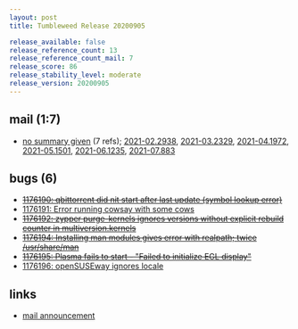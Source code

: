 ```yaml
---
layout: post
title: Tumbleweed Release 20200905

release_available: false
release_reference_count: 13
release_reference_count_mail: 7
release_score: 86
release_stability_level: moderate
release_version: 20200905
---
```


## mail (1:7)

- [no summary given](https://lists.opensuse.org/archives/list/factory@lists.opensuse.org/thread/6KSZNGCNBSLEJHEFDHILH6SUXKEQTT6Z) (7 refs); [2021-02.2938](https://lists.opensuse.org/archives/list/factory@lists.opensuse.org/thread/6KSZNGCNBSLEJHEFDHILH6SUXKEQTT6Z), [2021-03.2329](https://lists.opensuse.org/archives/list/factory@lists.opensuse.org/thread/6KSZNGCNBSLEJHEFDHILH6SUXKEQTT6Z), [2021-04.1972](https://lists.opensuse.org/archives/list/factory@lists.opensuse.org/thread/6KSZNGCNBSLEJHEFDHILH6SUXKEQTT6Z), [2021-05.1501](https://lists.opensuse.org/archives/list/factory@lists.opensuse.org/thread/6KSZNGCNBSLEJHEFDHILH6SUXKEQTT6Z), [2021-06.1235](https://lists.opensuse.org/archives/list/factory@lists.opensuse.org/thread/6KSZNGCNBSLEJHEFDHILH6SUXKEQTT6Z), [2021-07.883](https://lists.opensuse.org/archives/list/factory@lists.opensuse.org/thread/6KSZNGCNBSLEJHEFDHILH6SUXKEQTT6Z)

## bugs (6)

<!--more-->

- ~~[1176190: qbittorrent did nit start after last update (symbol lookup error)](https://bugzilla.opensuse.org/show_bug.cgi?id=1176190)~~
- [1176191: Error running cowsay with some cows](https://bugzilla.opensuse.org/show_bug.cgi?id=1176191)
- ~~[1176192: zypper purge-kernels ignores versions without explicit rebuild counter in multiversion.kernels](https://bugzilla.opensuse.org/show_bug.cgi?id=1176192)~~
- ~~[1176194: Installing man modules gives error with realpath; twice /usr/share/man](https://bugzilla.opensuse.org/show_bug.cgi?id=1176194)~~
- ~~[1176195: Plasma fails to start - "Failed to initialize EGL display"](https://bugzilla.opensuse.org/show_bug.cgi?id=1176195)~~
- [1176196: openSUSEway ignores locale](https://bugzilla.opensuse.org/show_bug.cgi?id=1176196)



## links

- [mail announcement](https://lists.opensuse.org/archives/list/factory@lists.opensuse.org/thread/6KSZNGCNBSLEJHEFDHILH6SUXKEQTT6Z)
